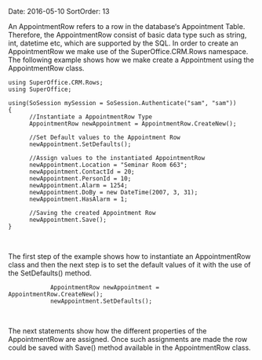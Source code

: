 Date: 2016-05-10
SortOrder: 13

An AppointmentRow refers to a row in the database‘s Appointment Table. Therefore, the AppointmentRow consist of basic data type such as string, int, datetime etc, which are supported by the SQL. In order to create an AppointmentRow we make use of the SuperOffice.CRM.Rows namespace. The following example shows how we make create a Appointment using the AppointmentRow class.

```
using SuperOffice.CRM.Rows;
using SuperOffice;
 
using(SoSession mySession = SoSession.Authenticate("sam", "sam"))
{
      //Instantiate a AppointmentRow Type
      AppointmentRow newAppointment = AppointmentRow.CreateNew();
 
      //Set Default values to the Appointment Row
      newAppointment.SetDefaults();
 
      //Assign values to the instantiated AppointmentRow
      newAppointment.Location = "Seminar Room 663";
      newAppointment.ContactId = 20;
      newAppointment.PersonId = 10;
      newAppointment.Alarm = 1254;
      newAppointment.DoBy = new DateTime(2007, 3, 31);
      newAppointment.HasAlarm = 1;
                   
      //Saving the created Appointment Row
      newAppointment.Save();
}
```

 

The first step of the example shows how to instantiate an AppointmentRow class and then the next step is to set the default values of it with the use of the SetDefaults() method.

```
            AppointmentRow newAppointment =
AppointmentRow.CreateNew();
            newAppointment.SetDefaults();
```

 

The next statements show how the different properties of the AppointmentRow are assigned. Once such assignments are made the row could be saved with Save() method available in the AppointmentRow class.
